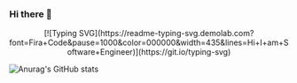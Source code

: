 ### Hi there 👋

<p align="center">
[![Typing SVG](https://readme-typing-svg.demolab.com?font=Fira+Code&pause=1000&color=000000&width=435&lines=Hi+I+am+Software+Engineer)](https://git.io/typing-svg)

![Anurag's GitHub stats](https://github-readme-stats.vercel.app/api?username=w-ryan-jung&show_icons=true&theme=radical)
</p>


